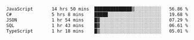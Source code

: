 <!--START_SECTION:waka-->

```txt
JavaScript       14 hrs 50 mins  ██████████████▒░░░░░░░░░░   56.86 %
C#               5 hrs 8 mins    █████░░░░░░░░░░░░░░░░░░░░   19.68 %
JSON             1 hr 54 mins    █▓░░░░░░░░░░░░░░░░░░░░░░░   07.29 %
SQL              1 hr 43 mins    █▓░░░░░░░░░░░░░░░░░░░░░░░   06.61 %
TypeScript       1 hr 18 mins    █▒░░░░░░░░░░░░░░░░░░░░░░░   05.01 %
```

<!--END_SECTION:waka-->

